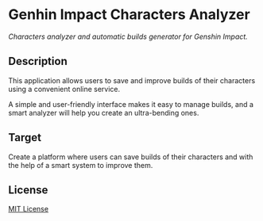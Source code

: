 # Genhin Impact Characters Analyzer

_Characters analyzer and automatic builds generator for Genshin Impact._

## Description

This application allows users to save and improve
builds of their characters using a convenient online service.

A simple and user-friendly interface makes it easy to manage builds,
and a smart analyzer will help you create an ultra-bending ones.

## Target

Create a platform where users can save builds of their
characters and with the help of a smart system to improve them.

## License

[MIT License](https://github.com/alex6712/gi-characters-analyzer/blob/master/LICENSE.md)
